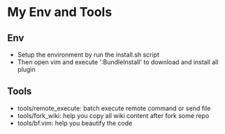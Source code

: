 # My Env and Tools

## Env
- Setup the environment by run the install.sh script
- Then open vim and execute ':BundleInstall' to download and install all plugin

## Tools
- tools/remote_execute: batch execute remote command or send file
- tools/fork_wiki: help you copy all wiki content after fork some repo
- tools/bf.vim: help you beautify the code

